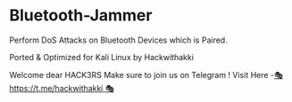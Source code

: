 # Bluetooth-Jammer
Perform DoS Attacks on Bluetooth Devices which is Paired.

Ported & Optimized for Kali Linux by Hackwithakki

Welcome dear HACK3RS 
Make sure to join us on Telegram ! 
Visit Here -[🎭 https://t.me/hackwithakki 🎭](https://t.me/hackwithakki)
